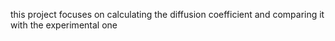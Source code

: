 this project focuses on calculating the diffusion coefficient and comparing it with the experimental one
